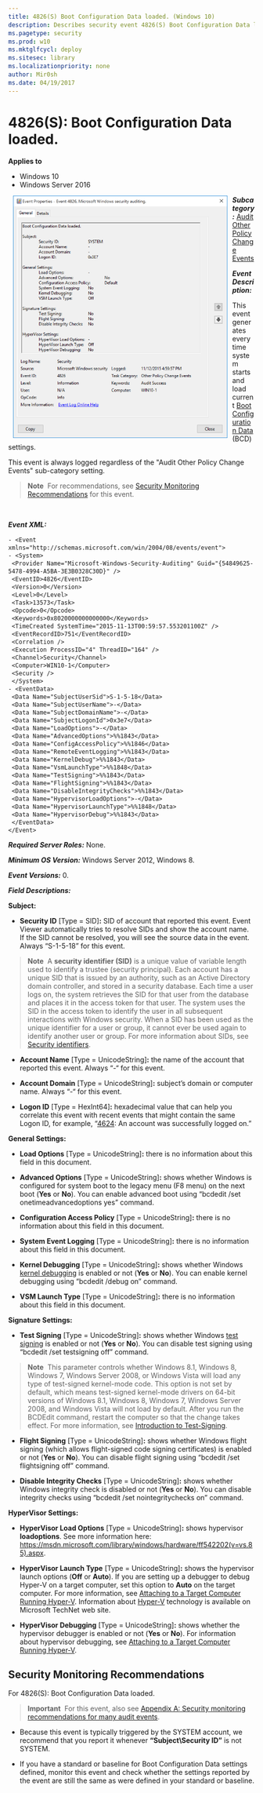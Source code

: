 ```yaml
---
title: 4826(S) Boot Configuration Data loaded. (Windows 10)
description: Describes security event 4826(S) Boot Configuration Data loaded.
ms.pagetype: security
ms.prod: w10
ms.mktglfcycl: deploy
ms.sitesec: library
ms.localizationpriority: none
author: Mir0sh
ms.date: 04/19/2017
---
```


# 4826(S): Boot Configuration Data loaded.

**Applies to**
-   Windows 10
-   Windows Server 2016


<img src="images/event-4826.png" alt="Event 4826 illustration" width="438" height="494" hspace="10" align="left" />

***Subcategory:***&nbsp;[Audit Other Policy Change Events](audit-other-policy-change-events.md)

***Event Description:***

This event generates every time system starts and load current [Boot Configuration Data](https://msdn.microsoft.com/library/windows/hardware/dn653287(v=vs.85).aspx) (BCD) settings.

This event is always logged regardless of the "Audit Other Policy Change Events" sub-category setting.

> **Note**&nbsp;&nbsp;For recommendations, see [Security Monitoring Recommendations](#security-monitoring-recommendations) for this event.

<br clear="all">

***Event XML:***
```
- <Event xmlns="http://schemas.microsoft.com/win/2004/08/events/event">
- <System>
 <Provider Name="Microsoft-Windows-Security-Auditing" Guid="{54849625-5478-4994-A5BA-3E3B0328C30D}" /> 
 <EventID>4826</EventID> 
 <Version>0</Version> 
 <Level>0</Level> 
 <Task>13573</Task> 
 <Opcode>0</Opcode> 
 <Keywords>0x8020000000000000</Keywords> 
 <TimeCreated SystemTime="2015-11-13T00:59:57.553201100Z" /> 
 <EventRecordID>751</EventRecordID> 
 <Correlation /> 
 <Execution ProcessID="4" ThreadID="164" /> 
 <Channel>Security</Channel> 
 <Computer>WIN10-1</Computer> 
 <Security /> 
 </System>
- <EventData>
 <Data Name="SubjectUserSid">S-1-5-18</Data> 
 <Data Name="SubjectUserName">-</Data> 
 <Data Name="SubjectDomainName">-</Data> 
 <Data Name="SubjectLogonId">0x3e7</Data> 
 <Data Name="LoadOptions">-</Data> 
 <Data Name="AdvancedOptions">%%1843</Data> 
 <Data Name="ConfigAccessPolicy">%%1846</Data> 
 <Data Name="RemoteEventLogging">%%1843</Data> 
 <Data Name="KernelDebug">%%1843</Data> 
 <Data Name="VsmLaunchType">%%1848</Data> 
 <Data Name="TestSigning">%%1843</Data> 
 <Data Name="FlightSigning">%%1843</Data> 
 <Data Name="DisableIntegrityChecks">%%1843</Data> 
 <Data Name="HypervisorLoadOptions">-</Data> 
 <Data Name="HypervisorLaunchType">%%1848</Data> 
 <Data Name="HypervisorDebug">%%1843</Data> 
 </EventData>
</Event>

```

***Required Server Roles:*** None.

***Minimum OS Version:*** Windows Server 2012, Windows 8.

***Event Versions:*** 0.

***Field Descriptions:***

**Subject:**

-   **Security ID** \[Type = SID\]**:** SID of account that reported this event. Event Viewer automatically tries to resolve SIDs and show the account name. If the SID cannot be resolved, you will see the source data in the event. Always “S-1-5-18” for this event.

> **Note**&nbsp;&nbsp;A **security identifier (SID)** is a unique value of variable length used to identify a trustee (security principal). Each account has a unique SID that is issued by an authority, such as an Active Directory domain controller, and stored in a security database. Each time a user logs on, the system retrieves the SID for that user from the database and places it in the access token for that user. The system uses the SID in the access token to identify the user in all subsequent interactions with Windows security. When a SID has been used as the unique identifier for a user or group, it cannot ever be used again to identify another user or group. For more information about SIDs, see [Security identifiers](/windows/access-protection/access-control/security-identifiers).

-   **Account Name** \[Type = UnicodeString\]**:** the name of the account that reported this event. Always “-“ for this event.

-   **Account Domain** \[Type = UnicodeString\]**:** subject’s domain or computer name. Always “-“ for this event.

-   **Logon ID** \[Type = HexInt64\]**:** hexadecimal value that can help you correlate this event with recent events that might contain the same Logon ID, for example, “[4624](event-4624.md): An account was successfully logged on.”

**General Settings:**

-   **Load Options** \[Type = UnicodeString\]**:** there is no information about this field in this document.

-   **Advanced Options** \[Type = UnicodeString\]**:** shows whether Windows is configured for system boot to the legacy menu (F8 menu) on the next boot (**Yes** or **No**). You can enable advanced boot using “bcdedit /set onetimeadvancedoptions yes” command.

-   **Configuration Access Policy** \[Type = UnicodeString\]**:** there is no information about this field in this document.

-   **System Event Logging** \[Type = UnicodeString\]**:** there is no information about this field in this document.

-   **Kernel Debugging** \[Type = UnicodeString\]**:** shows whether Windows [kernel debugging](https://msdn.microsoft.com/library/windows/hardware/ff542191(v=vs.85).aspx) is enabled or not (**Yes** or **No**). You can enable kernel debugging using “bcdedit /debug on” command.

-   **VSM Launch Type** \[Type = UnicodeString\]**:** there is no information about this field in this document.

**Signature Settings:**

-   **Test Signing** \[Type = UnicodeString\]**:** shows whether Windows [test signing](https://msdn.microsoft.com/library/windows/hardware/dn653559(v=vs.85).aspx) is enabled or not (**Yes** or **No**). You can disable test signing using “bcdedit /set testsigning off” command.

> **Note**&nbsp;&nbsp;This parameter controls whether Windows 8.1, Windows 8, Windows 7, Windows Server 2008, or Windows Vista will load any type of test-signed kernel-mode code. This option is not set by default, which means test-signed kernel-mode drivers on 64-bit versions of Windows 8.1, Windows 8, Windows 7, Windows Server 2008, and Windows Vista will not load by default. After you run the BCDEdit command, restart the computer so that the change takes effect. For more information, see [Introduction to Test-Signing](https://msdn.microsoft.com/library/windows/hardware/ff547660(v=vs.85).aspx).

-   **Flight Signing** \[Type = UnicodeString\]**:** shows whether Windows flight signing (which allows flight-signed code signing certificates) is enabled or not (**Yes** or **No**). You can disable flight signing using “bcdedit /set flightsigning off” command.

-   **Disable Integrity Checks** \[Type = UnicodeString\]**:** shows whether Windows integrity check is disabled or not (**Yes** or **No**). You can disable integrity checks using “bcdedit /set nointegritychecks on” command.

**HyperVisor Settings:**

-   **HyperVisor Load Options** \[Type = UnicodeString\]**:** shows hypervisor **loadoptions**. See more information here: <https://msdn.microsoft.com/library/windows/hardware/ff542202(v=vs.85).aspx>.

-   **HyperVisor Launch Type** \[Type = UnicodeString\]**:** shows the hypervisor launch options (**Off** or **Auto**). If you are setting up a debugger to debug Hyper-V on a target computer, set this option to **Auto** on the target computer. For more information, see [Attaching to a Target Computer Running Hyper-V](https://msdn.microsoft.com/library/windows/hardware/ff538138(v=vs.85).aspx). Information about [Hyper-V](https://go.microsoft.com/fwlink/p/?linkid=271817) technology is available on Microsoft TechNet web site.

-   **HyperVisor Debugging** \[Type = UnicodeString\]**:** shows whether the hypervisor debugger is enabled or not (**Yes** or **No**). For information about hypervisor debugging, see [Attaching to a Target Computer Running Hyper-V](https://msdn.microsoft.com/library/windows/hardware/ff538138(v=vs.85).aspx).

## Security Monitoring Recommendations

For 4826(S): Boot Configuration Data loaded.

> **Important**&nbsp;&nbsp;For this event, also see [Appendix A: Security monitoring recommendations for many audit events](appendix-a-security-monitoring-recommendations-for-many-audit-events.md).

-   Because this event is typically triggered by the SYSTEM account, we recommend that you report it whenever **“Subject\\Security ID”** is not SYSTEM.

-   If you have a standard or baseline for Boot Configuration Data settings defined, monitor this event and check whether the settings reported by the event are still the same as were defined in your standard or baseline.

